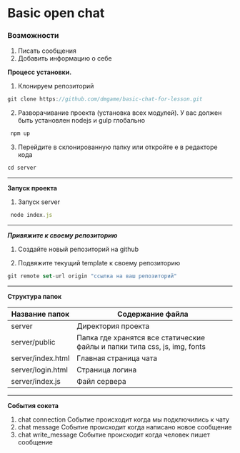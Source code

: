 Basic open chat
=====================

### Возможности
1. Писать сообщения
2. Добавить информацию о себе


**Процесс установки.**

1. Клонируем репозиторий
```js
git clone https://github.com/dmgame/basic-chat-for-lesson.git
```

2. Разворачивание проекта (установка всех модулей). У вас должен быть установлен nodejs и gulp глобально
```js
 npm up
```

3. Перейдите в склонированную папку или откройте е в редакторе кода
```js
cd server
```

---
**Запуск проекта**

1. Запуск server
```js
 node index.js
```
---
***Привяжите к своему репозиторию***
1. Создайте новый репозиторий на github

2. Подвяжите текущий template к своему репозиторию
```js
git remote set-url origin "ссылка на ваш репозиторий"
```
---


**Структура папок**

Название папок  | Содержание файла
----------------|----------------------
server              | Директория проекта
server/public       | Папка где хранятся все статические файлы и папки типа css, js, img, fonts
server/index.html   | Главная страница чата
server/login.html   | Страница логина
server/index.js     | Файл сервера

---

**События сокета**
1. chat connection
Событие происходит когда мы подключились к чату
2. chat message
Событие происходит когда написано новое сообщение
3. chat write_message
Событие происходит когда человек пишет сообщение

